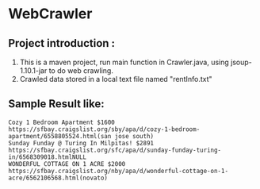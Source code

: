 # WebCrawler

## Project introduction : 
1. This is a maven project, run main function in Crawler.java, using jsoup-1.10.1-jar to do web crawling.
2. Crawled data stored in a local text file named "rentInfo.txt"

## Sample Result like:
```
Cozy 1 Bedroom Apartment $1600
https://sfbay.craigslist.org/sby/apa/d/cozy-1-bedroom-apartment/6558805524.html(san jose south)
Sunday Funday @ Turing In Milpitas! $2891
https://sfbay.craigslist.org/sfc/apa/d/sunday-funday-turing-in/6568309018.htmlNULL
WONDERFUL COTTAGE ON 1 ACRE $2000
https://sfbay.craigslist.org/nby/apa/d/wonderful-cottage-on-1-acre/6562106568.html(novato)
```

